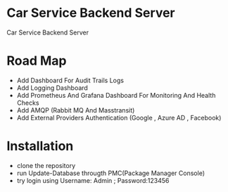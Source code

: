 # Car Service Backend Server
Car Service Backend Server 
# Road Map
- Add Dashboard For Audit Trails Logs
- Add Logging Dashboard
- Add Prometheus And Grafana Dashboard For Monitoring And Health Checks
- Add AMQP (Rabbit MQ And Masstransit)
- Add External Providers Authentication (Google , Azure AD , Facebook)
# Installation

- clone the repository
- run Update-Database througth PMC(Package Manager Console)
- try login using Username: Admin ; Password:123456
